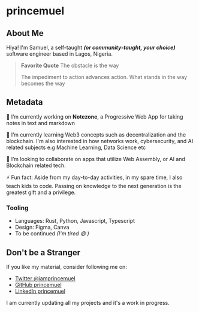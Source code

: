 # princemuel

## About Me

Hiya! I'm Samuel, a self-taught _**(or community-taught, your choice)**_ software engineer based in Lagos, Nigeria.

> **Favorite Quote**
> The obstacle is the way
> 
> The impediment to action advances action. What stands in the way becomes the way

<!--
Here are some ideas to get you started:

- 🔭 I’m currently working on ...
- 🌱 I’m currently learning ...
- 👯 I’m looking to collaborate on ...
- 🤔 I’m looking for help with ...
- 💬 Ask me about ...
- 📫 How to reach me: ...
- 😄 Pronouns: ...
- ⚡ Fun fact: ...
-->

## Metadata

🔭 I’m currently working on **Notezone**, a Progressive Web App for taking notes in text and markdown

🌱 I’m currently learning Web3 concepts such as decentralization and the blockchain. I'm also interested in how networks work, cybersecurity, and AI related subjects e.g Machine Learning, Data Science etc

👯 I’m looking to collaborate on apps that utilize Web Assembly, or AI and Blockchain related tech.

⚡ Fun fact: Aside from my day-to-day activities, in my spare time, I also teach kids to code.
Passing on knowledge to the next generation is the greatest gift and a privilege.

### Tooling

- Languages: Rust, Python, Javascript, Typescript
- Design: Figma, Canva
- To be continued _(I'm tired 😄 )_

## Don't be a Stranger

If you like my material, consider following me on:

- [Twitter @iamprincemuel](https://twitter.com/iamprincemuel)
- [GitHub princemuel](https://github.com/princemuel)
- [LinkedIn princemuel](https://linkedin.com/in/princemuel)

I am currently updating all my projects and it's a work in progress.

<!-- ## Blog Posts -->

<!-- BLOG-POST-LIST:START -->

<!-- BLOG-POST-LIST:END -->
